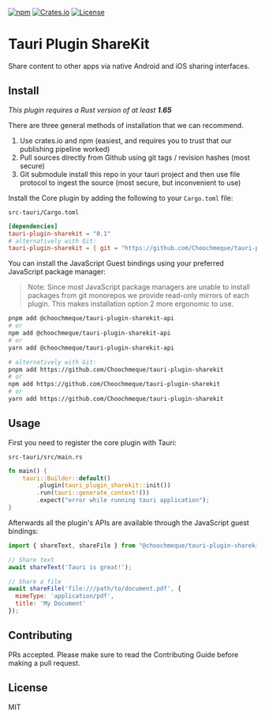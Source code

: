 [![npm](https://img.shields.io/npm/v/@choochmeque/tauri-plugin-sharekit-api.svg)](https://www.npmjs.com/package/@choochmeque/tauri-plugin-sharekit-api)
[![Crates.io](https://img.shields.io/crates/v/tauri-plugin-sharekit.svg)](https://crates.io/crates/tauri-plugin-sharekit)
[![License](https://img.shields.io/badge/license-MIT-blue.svg)](https://github.com/Choochmeque/tauri-plugin-sharekit/blob/main/LICENSE)

# Tauri Plugin ShareKit

Share content to other apps via native Android and iOS sharing interfaces.

## Install

_This plugin requires a Rust version of at least **1.65**_

There are three general methods of installation that we can recommend.

1. Use crates.io and npm (easiest, and requires you to trust that our publishing pipeline worked)
2. Pull sources directly from Github using git tags / revision hashes (most secure)
3. Git submodule install this repo in your tauri project and then use file protocol to ingest the source (most secure, but inconvenient to use)

Install the Core plugin by adding the following to your `Cargo.toml` file:

`src-tauri/Cargo.toml`

```toml
[dependencies]
tauri-plugin-sharekit = "0.1"
# alternatively with Git:
tauri-plugin-sharekit = { git = "https://github.com/Choochmeque/tauri-plugin-sharekit" }
```

You can install the JavaScript Guest bindings using your preferred JavaScript package manager:

> Note: Since most JavaScript package managers are unable to install packages from git monorepos we provide read-only mirrors of each plugin. This makes installation option 2 more ergonomic to use.

<!-- Add the branch for installations using git! -->

```sh
pnpm add @choochmeque/tauri-plugin-sharekit-api
# or
npm add @choochmeque/tauri-plugin-sharekit-api
# or
yarn add @choochmeque/tauri-plugin-sharekit-api

# alternatively with Git:
pnpm add https://github.com/Choochmeque/tauri-plugin-sharekit
# or
npm add https://github.com/Choochmeque/tauri-plugin-sharekit
# or
yarn add https://github.com/Choochmeque/tauri-plugin-sharekit
```

## Usage

First you need to register the core plugin with Tauri:

`src-tauri/src/main.rs`

```rust
fn main() {
    tauri::Builder::default()
        .plugin(tauri_plugin_sharekit::init())
        .run(tauri::generate_context!())
        .expect("error while running tauri application");
}
```

Afterwards all the plugin's APIs are available through the JavaScript guest bindings:

```javascript
import { shareText, shareFile } from "@choochmeque/tauri-plugin-sharekit-api";

// Share text
await shareText('Tauri is great!');

// Share a file
await shareFile('file:///path/to/document.pdf', {
  mimeType: 'application/pdf',
  title: 'My Document'
});
```

## Contributing

PRs accepted. Please make sure to read the Contributing Guide before making a pull request.

## License

MIT
